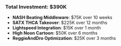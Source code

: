 ### Total Investment: $390K

- **NASH Beating Middleware**: $75K over 10 weeks
- **SATX THCA Takeover**: $225K over 12 months
- **Lightspeed Integration**: $15K over 1 month
- **High Noon Cartoon**: $50K over 6 months
- **ReggieAndDro Optimization**: $25K over 3 months
